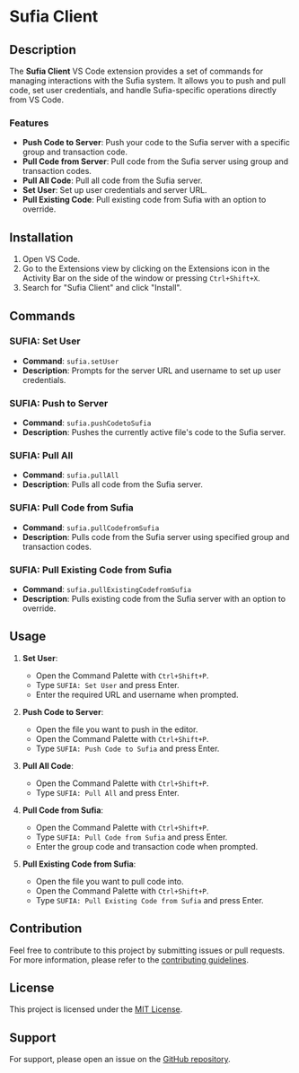 # Sufia Client

## Description

The **Sufia Client** VS Code extension provides a set of commands for managing interactions with the Sufia system. It allows you to push and pull code, set user credentials, and handle Sufia-specific operations directly from VS Code.

### Features

- **Push Code to Server**: Push your code to the Sufia server with a specific group and transaction code.
- **Pull Code from Server**: Pull code from the Sufia server using group and transaction codes.
- **Pull All Code**: Pull all code from the Sufia server.
- **Set User**: Set up user credentials and server URL.
- **Pull Existing Code**: Pull existing code from Sufia with an option to override.

## Installation

1. Open VS Code.
2. Go to the Extensions view by clicking on the Extensions icon in the Activity Bar on the side of the window or pressing `Ctrl+Shift+X`.
3. Search for "Sufia Client" and click "Install".

## Commands

### SUFIA: Set User
- **Command**: `sufia.setUser`
- **Description**: Prompts for the server URL and username to set up user credentials.

### SUFIA: Push to Server
- **Command**: `sufia.pushCodetoSufia`
- **Description**: Pushes the currently active file's code to the Sufia server.

### SUFIA: Pull All
- **Command**: `sufia.pullAll`
- **Description**: Pulls all code from the Sufia server.

### SUFIA: Pull Code from Sufia
- **Command**: `sufia.pullCodefromSufia`
- **Description**: Pulls code from the Sufia server using specified group and transaction codes.

### SUFIA: Pull Existing Code from Sufia
- **Command**: `sufia.pullExistingCodefromSufia`
- **Description**: Pulls existing code from the Sufia server with an option to override.

## Usage

1. **Set User**:
   - Open the Command Palette with `Ctrl+Shift+P`.
   - Type `SUFIA: Set User` and press Enter.
   - Enter the required URL and username when prompted.

2. **Push Code to Server**:
   - Open the file you want to push in the editor.
   - Open the Command Palette with `Ctrl+Shift+P`.
   - Type `SUFIA: Push Code to Sufia` and press Enter.

3. **Pull All Code**:
   - Open the Command Palette with `Ctrl+Shift+P`.
   - Type `SUFIA: Pull All` and press Enter.

4. **Pull Code from Sufia**:
   - Open the Command Palette with `Ctrl+Shift+P`.
   - Type `SUFIA: Pull Code from Sufia` and press Enter.
   - Enter the group code and transaction code when prompted.

5. **Pull Existing Code from Sufia**:
   - Open the file you want to pull code into.
   - Open the Command Palette with `Ctrl+Shift+P`.
   - Type `SUFIA: Pull Existing Code from Sufia` and press Enter.

## Contribution

Feel free to contribute to this project by submitting issues or pull requests. For more information, please refer to the [contributing guidelines](CONTRIBUTING.md).

## License

This project is licensed under the [MIT License](LICENSE).

## Support

For support, please open an issue on the [GitHub repository](https://github.com/your-repo/sufia-client).

